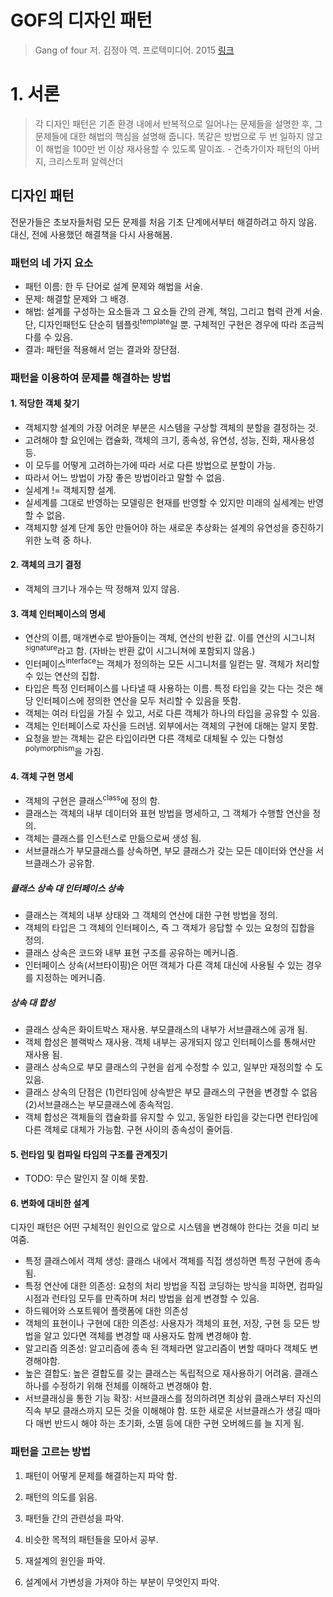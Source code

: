 # GOF의 디자인 패턴

> Gang of four 저. 김정아 역. 프로텍미디어. 2015 [링크](https://book.naver.com/bookdb/book_detail.nhn?bid=8942623)

# 1. 서론
> 각 디자인 패턴은 기존 환경 내에서 반복적으로 일어나는 문제들을 설명한 후, 그 문제들에 대한 해법의 핵심을 설명해 줍니다. 똑같은 방법으로 두 번 일하지 않고 이 해법을 100만 번 이상 재사용할 수 있도록 말이죠. - 건축가이자 패턴의 아버지, 크리스토퍼 알렉산더



## 디자인 패턴

전문가들은 초보자들처럼 모든 문제를 처음 기초 단계에서부터 해결하려고 하지 않음. 대신, 전에 사용했던 해결책을 다시 사용해봄.

### 패턴의 네 가지 요소
- 패턴 이름: 한 두 단어로 설계 문제와 해법을 서술.
- 문제: 해결할 문제와 그 배경.
- 해법: 설계를 구성하는 요소들과 그 요소들 간의 관계, 책임, 그리고 협력 관계 서술. 단, 디자인패턴도 단순히 템플릿<sup>template</sup>일 뿐. 구체적인 구현은 경우에 따라 조금씩 다를 수 있음.
- 결과: 패턴을 적용해서 얻는 결과와 장단점.

### 패턴을 이용하여 문제를 해결하는 방법
#### 1. 적당한 객체 찾기
- 객체지향 설계의 가장 어려운 부분은 시스템을 구상할 객체의 분할을 결정하는 것.
- 고려해야 할 요인에는 캡슐화, 객체의 크기, 종속성, 유연성, 성능, 진화, 재사용성 등.
- 이 모두를 어떻게 고려하는가에 따라 서로 다른 방법으로 분할이 가능.
- 따라서 어느 방법이 가장 좋은 방법이라고 말할 수 없음.
- 실세계 != 객체지향 설계.
- 실세계를 그대로 반영하는 모델링은 현재를 반영할 수 있지만 미래의 실세계는 반영할 수 없음.
- 객체지향 설계 단계 동안 만들어야 하는 새로운 추상화는 설계의 유연성을 증진하기 위한 노력 중 하나.

#### 2. 객체의 크기 결정
- 객체의 크기나 개수는 딱 정해져 있지 않음.

#### 3. 객체 인터페이스의 명세
- 연산의 이름, 매개변수로 받아들이는 객체, 연산의 반환 값. 이를 연산의 시그니처<sup>signature</sup>라고 함. (자바는 반환 값이 시그니쳐에 포함되지 않음.)
- 인터페이스<sup>interface</sup>는 객체가 정의하는 모든 시그니처를 일컫는 말. 객체가 처리할 수 있는 연산의 집합.
- 타입은 특정 인터페이스를 나타낼 때 사용하는 이름. 특정 타입을 갖는 다는 것은 해당 인터페이스에 정의한 연산을 모두 처리할 수 있음을 뜻함.
- 객체는 여러 타입을 가질 수 있고, 서로 다른 객체가 하나의 타입을 공유할 수 있음.
- 객체는 인터페이스로 자신을 드러냄. 외부에서는 객체의 구현에 대해는 알지 못함.
- 요청을 받는 객체는 같은 타입이라면 다른 객체로 대체될 수 있는 다형성<sup>polymorphism</sup>을 가짐.

#### 4. 객체 구현 명세
- 객체의 구현은 클래스<sup>class</sup>에 정의 함.
- 클래스는 객체의 내부 데이터와 표현 방법을 명세하고, 그 객체가 수행할 연산을 정의.
- 객체는 클래스를 인스턴스로 만듦으로써 생성 됨.
- 서브클래스가 부모클래스를 상속하면, 부모 클래스가 갖는 모든 데이터와 연산을 서브클래스가 공유함.

##### 클래스 상속 대 인터페이스 상속
- 클래스는 객체의 내부 상태와 그 객체의 연산에 대한 구현 방법을 정의.
- 객체의 타입은 그 객체의 인터페이스, 즉 그 객체가 응답할 수 있는 요청의 집합을 정의.
- 클래스 상속은 코드와 내부 표현 구조를 공유하는 메커니즘.
- 인터페이스 상속(서브타이핑)은 어떤 객체가 다른 객체 대신에 사용될 수 있는 경우를 지정하는 메커니즘.

##### 상속 대 합성
- 클래스 상속은 화이트박스 재사용. 부모클래스의 내부가 서브클래스에 공개 됨.
- 객체 합성은 블랙박스 재사용. 객체 내부는 공개되지 않고 인터페이스를 통해서만 재사용 됨.
- 클래스 상속으로 부모 클래스의 구현을 쉽게 수정할 수 있고, 일부만 재정의할 수 도 있음.
- 클래스 상속의 단점은 (1)런타임에 상속받은 부모 클래스의 구현을 변경할 수 없음 (2)서브클래스는 부모클래스에 종속적임.
- 객체 합성은 객체들의 캡슐화를 유지할 수 있고, 동일한 타입을 갖는다면 런타임에 다른 객체로 대체가 가능함. 구현 사이의 종속성이 줄어듬.

#### 5. 런타임 및 컴파일 타임의 구조를 관계짓기
- TODO: 무슨 말인지 잘 이해 못함.

#### 6. 변화에 대비한 설계
디자인 패턴은 어떤 구체적인 원인으로 앞으로 시스템을 변경해야 한다는 것을 미리 보여줌.
- 특정 클래스에서 객체 생성: 클래스 내에서 객체를 직접 생성하면 특정 구현에 종속 됨.
- 특정 연산에 대한 의존성: 요청의 처리 방법을 직접 코딩하는 방식을 피하면, 컴파일 시점과 런타임 모두를 만족하며 처리 방법을 쉽게 변경할 수 있음.
- 하드웨어와 스포트웨어 플랫폼에 대한 의존성
- 객체의 표현이나 구현에 대한 의존성: 사용자가 객체의 표현, 저장, 구현 등 모든 방법을 알고 있다면 객체를 변경할 때 사용자도 함께 변경해야 함.
- 알고리즘 의존성: 알고리즘에 종속 된 객체라면 알고리즘이 변할 때마다 객체도 변경해야함.
- 높은 결합도: 높은 결합도를 갖는 클래스는 독립적으로 재사용하기 어려움. 클래스 하나를 수정하기 위해 전체를 이해하고 변경해야 함.
- 서브클래싱을 통한 기능 확장: 서브클래스를 정의하려면 최상위 클래스부터 자신의 직속 부모 클래스까지 모든 것을 이해해야 함. 또한 새로운 서브클래스가 생길 때마다 매번 반드시 해야 하는 초기화, 소멸 등에 대한 구현 오버헤드를 늘 지게 됨.



### 패턴을 고르는 방법

1. 패턴이 어떻게 문제를 해결하는지 파악 함.

2. 패턴의 의도를 읽음.

3. 패턴들 간의 관련성을 파악.

4. 비슷한 목적의 패턴들을 모아서 공부.

5. 재설계의 원인을 파악.

6. 설계에서 가변성을 가져야 하는 부분이 무엇인지 파악.